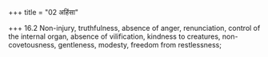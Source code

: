 +++
title = "02 अहिंसा"

+++
16.2 Non-injury, truthfulness, absence of anger, renunciation, control
of the internal organ, absence of vilification, kindness to creatures,
non-covetousness, gentleness, modesty, freedom from restlessness;
